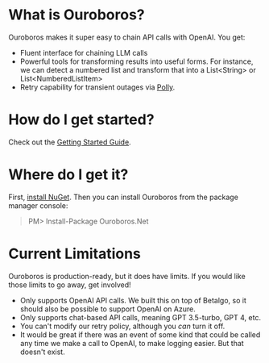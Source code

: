 # What is Ouroboros?
Ouroboros makes it super easy to chain API calls with OpenAI. You get:
 - Fluent interface for chaining LLM calls
 - Powerful tools for transforming results into useful forms. For instance, we can detect a numbered list and transform that into a List\<String> or List\<NumberedListItem>
 - Retry capability for transient outages via <a href="https://github.com/App-vNext/Polly">Polly</a>.

# How do I get started?
Check out the [Getting Started Guide](https://github.com/kinetiq/Ouroboros/wiki/Getting-Started).

# Where do I get it?
First, <a href="http://docs.nuget.org/docs/start-here/installing-nuget">install NuGet</a>. Then you can install Ouroboros from the package manager console:

>PM> Install-Package Ouroboros.Net

# Current Limitations
Ouroboros is production-ready, but it does have limits. If you would like those limits to go away, get involved!
 - Only supports OpenAI API calls. We built this on top of Betalgo, so it should also be possible to support OpenAI on Azure.
 - Only supports chat-based API calls, meaning GPT 3.5-turbo, GPT 4, etc.
 - You can't modify our retry policy, although you _can_ turn it off.
 - It would be great if there was an event of some kind that could be called any time we make a call to OpenAI, to make logging easier. But that doesn't exist.
